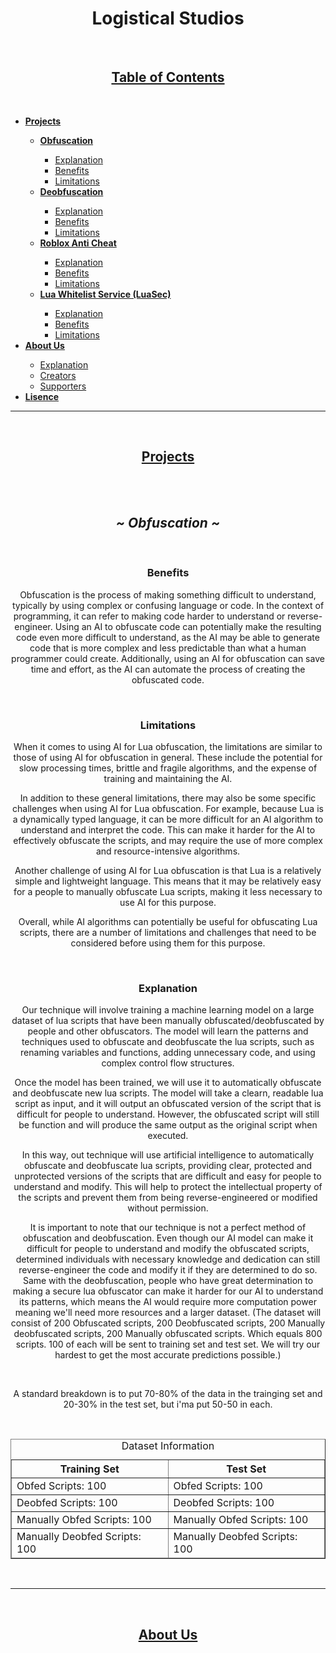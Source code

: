 <h1 align="center"><b>Logistical Studios</b></h1>
<br/>
<!-- Table of Contents -->

<h2 align="center"><u><b>Table of Contents</b></u></h2>
<br/>
<ul>
    <li>
        <a href="#"><u><b>Projects</b></u></a>
    </li>
        <ul>
            <li>
                <a href="#"><b>Obfuscation</b></a>
            </li>
                <ul>
                    <li>
                        <a href="#">Explanation</a>
                    </li>
                    <li>
                        <a href="#">Benefits</a>
                    </li>
                    <li>
                        <a href="#">Limitations</a>
                    </li>
                </ul>
            <li>
                <a href="#"><b>Deobfuscation</b></a>
            </li>
                <ul>
                    <li>
                        <a href="#">Explanation</a>
                    </li>
                    <li>
                        <a href="#">Benefits</a>
                    </li>
                    <li>
                        <a href="#">Limitations</a>
                    </li>
                </ul>
            <li>
                <a href="#"><b>Roblox Anti Cheat</b></a>
            </li>
                <ul>
                    <li>
                        <a href="#">Explanation</a>
                    </li>
                    <li>
                        <a href="#">Benefits</a>
                    </li>
                    <li>
                        <a href="#">Limitations</a>
                    </li>
                </ul>
            <li>
                <a href="#"><b>Lua Whitelist Service (LuaSec)</b></a>
            </li>
                <ul>
                    <li>
                        <a href="#">Explanation</a>
                    </li>
                    <li>
                        <a href="#">Benefits</a>
                    </li>
                    <li>
                        <a href="#">Limitations</a>
                    </li>
                </ul>
        </ul>
    <li>
        <a href="#"><b><u>About Us</u></b></a>
    </li>
        <ul>
            <li>
                <a href="#">Explanation</a>
            </li>
            <li>
                <a href="#">Creators</a>
            </li>
            <li>
                <a href="#">Supporters</a>
            </li>
        </ul>
    <li>
        <a href="#"><b><u>Lisence</u></b></a>
    </li>
</ul>
<hr/>

<!-- Projects -->
<br/>
<h2 align="center"><u><b>Projects</b></u></h2>
<br/>
<div id="" align="center">

<br/>

## _**~ Obfuscation ~**_

<br/>

### **Benefits**

Obfuscation is the process of making something difficult to understand, typically by using complex or confusing language or code. In the context of programming, it can refer to making code harder to understand or reverse-engineer. Using an AI to obfuscate code can potentially make the resulting code even more difficult to understand, as the AI may be able to generate code that is more complex and less predictable than what a human programmer could create. Additionally, using an AI for obfuscation can save time and effort, as the AI can automate the process of creating the obfuscated code.

<br/>

### **Limitations**

 When it comes to using AI for Lua obfuscation, the limitations are similar to those of using AI for obfuscation in general. These include the potential for slow processing times, brittle and fragile algorithms, and the expense of training and maintaining the AI.

In addition to these general limitations, there may also be some specific challenges when using AI for Lua obfuscation. For example, because Lua is a dynamically typed language, it can be more difficult for an AI algorithm to understand and interpret the code. This can make it harder for the AI to effectively obfuscate the scripts, and may require the use of more complex and resource-intensive algorithms.

Another challenge of using AI for Lua obfuscation is that Lua is a relatively simple and lightweight language. This means that it may be relatively easy for a people to manually obfuscate Lua scripts, making it less necessary to use AI for this purpose.

Overall, while AI algorithms can potentially be useful for obfuscating Lua scripts, there are a number of limitations and challenges that need to be considered before using them for this purpose.

<br/>

### **Explanation**

Our technique will involve training a machine learning model on a large dataset of lua scripts that have been manually obfuscated/deobfuscated by people and other obfuscators. The model will learn the patterns and techniques used to obfuscate and deobfuscate the lua scripts, such as renaming variables and functions, adding unnecessary code, and using complex control flow structures.

Once the model has been trained, we will use it to automatically obfuscate and deobfuscate new lua scripts. The model will take a clearn, readable lua script as input, and it will output an obfuscated version of the script that is difficult for people to understand. However, the obfuscated script will still be function and will produce the same output as the original script when executed.

In this way, out technique will use artificial intelligence to automatically obfuscate and deobfuscate lua scripts, providing clear, protected and unprotected versions of the scripts that are difficult and easy for people to understand and modify. This will help to protect the intellectual property of the scripts and prevent them from being reverse-engineered or modified without permission.

It is important to note that our technique is not a perfect method of obfuscation and deobfuscation. Even though our AI model can make it difficult for people to understand and modify the obfuscated scripts, determined individuals with necessary knowledge and dedication can still reverse-engineer the code and modify it if they are determined to do so. Same with the deobfuscation, people who have great determination to making a secure lua obfuscator can make it harder for our AI to understand its patterns, which means the AI would require more computation power meaning we'll need more resources and a larger dataset. (The dataset will consist of 200 Obfuscated scripts, 200 Deobfuscated scripts, 200 Manually deobfuscated scripts, 200 Manually obfuscated scripts. Which equals 800 scripts. 100 of each will be sent to training set and test set. We will try our hardest to get the most accurate predictions possible.)

<br/>

A standard breakdown is to put 70-80% of the data in the trainging set and 20-30% in the test set, but i'ma put 50-50 in each.

<br/>
    <table border="1px">
        <caption>Dataset Information</caption>
        <thead>
            <tr>
                <th>Training Set</th>
                <th>Test Set</th>
            </tr>
        </thead>
        <tbody>
            <tr>
                <td>Obfed Scripts: 100</td>
                <td>Obfed Scripts: 100</td>
            </tr>
            <tr>
                <td>Deobfed Scripts: 100</td>
                <td>Deobfed Scripts: 100</td>
            </tr>
            <tr>
                <td>Manually Obfed Scripts: 100</td>
                <td>Manually Obfed Scripts: 100</td>
            </tr>
        </tbody>
        <tfoot>
            <tr>
                <td>Manually Deobfed Scripts: 100</td>
                <td>Manually Deobfed Scripts: 100</td>
            </tr>
        </tfoot>
    </table>
</div>
<br/>
<hr/>
<br/>

<h2 align="center"><b><u>About Us</u></b></h2>

<br/>
